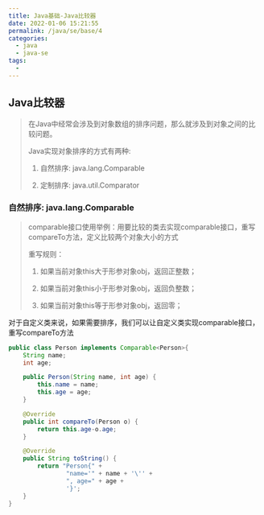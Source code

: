```yaml
---
title: Java基础-Java比较器
date: 2022-01-06 15:21:55
permalink: /java/se/base/4
categories: 
  - java
  - java-se
tags: 
  - 
---
```




## Java比较器

>在Java中经常会涉及到对象数组的排序问题，那么就涉及到对象之间的比较问题。
>
>Java实现对象排序的方式有两种:
>
>1. 自然排序: java.lang.Comparable
>
>2. 定制排序: java.util.Comparator



### 自然排序: java.lang.Comparable

> comparable接口使用举例：用要比较的类去实现comparable接口，重写compareTo方法，定义比较两个对象大小的方式
>
> 重写规则：
>
> 1. 如果当前对象this大于形参对象obj，返回正整数；
>
> 2. 如果当前对象this小于形参对象obj，返回负整数；
>
> 3. 如果当前对象this等于形参对象obj，返回零；

对于自定义类来说，如果需要排序，我们可以让自定义类实现comparable接口，重写compareTo方法

```java
public class Person implements Comparable<Person>{
    String name;
    int age;

    public Person(String name, int age) {
        this.name = name;
        this.age = age;
    }

    @Override
    public int compareTo(Person o) {
        return this.age-o.age;
    }

    @Override
    public String toString() {
        return "Person{" +
                "name='" + name + '\'' +
                ", age=" + age +
                '}';
    }
}
```

